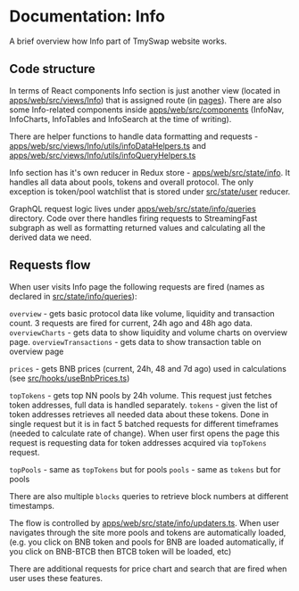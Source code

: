 # Documentation: Info

A brief overview how Info part of TmySwap website works.

## Code structure

In terms of React components Info section is just another view (located in [apps/web/src/views/Info](../apps/web/src/views/Info)) that is assigned route (in [pages](../apps/web/src/pages)).
There are also some Info-related components inside [apps/web/src/components](../apps/web/src/components) (InfoNav, InfoCharts, InfoTables and InfoSearch at the time of writing).

There are helper functions to handle data formatting and requests - [apps/web/src/views/Info/utils/infoDataHelpers.ts](../apps/web/src/views/Info/utils/infoDataHelpers.ts) and [apps/web/src/views/Info/utils/infoQueryHelpers.ts](../apps/web/src/views/Info/utils/infoQueryHelpers.ts)

Info section has it's own reducer in Redux store - [apps/web/src/state/info](../apps/web/src/state/info). It handles all data about pools, tokens and overall protocol. The only exception is token/pool watchlist that is stored under [src/state/user](../apps/web/src/state/user) reducer.

GraphQL request logic lives under [apps/web/src/state/info/queries](../apps/web/src/state/info/queries) directory. Code over there handles firing requests to StreamingFast subgraph as well as formatting returned values and calculating all the derived data we need.

## Requests flow

When user visits Info page the following requests are fired (names as declared in [src/state/info/queries](../src/state/info/queries)):

`overview` - gets basic protocol data like volume, liquidity and transaction count. 3 requests are fired for current, 24h ago and 48h ago data.
`overviewCharts` - gets data to show liquidity and volume charts on overview page.
`overviewTransactions` - gets data to show transaction table on overview page

`prices` - gets BNB prices (current, 24h, 48 and 7d ago) used in calculations (see [src/hooks/useBnbPrices.ts](../src/hooks/useBnbPrices.ts))

`topTokens` - gets top NN pools by 24h volume. This request just fetches token addresses, full data is handled separately.
`tokens` - given the list of token addresses retrieves all needed data about these tokens. Done in single request but it is in fact 5 batched requests for different timeframes (needed to calculate rate of change). When user first opens the page this request is requesting data for token addresses acquired via `topTokens` request.

`topPools` - same as `topTokens` but for pools
`pools` - same as `tokens` but for pools

There are also multiple `blocks` queries to retrieve block numbers at different timestamps.

The flow is controlled by [apps/web/src/state/info/updaters.ts](../apps/web/src/state/info/updaters.ts). When user navigates through the site more pools and tokens are automatically loaded, (e.g. you click on BNB token and pools for BNB are loaded automatically, if you click on BNB-BTCB then BTCB token will be loaded, etc)

There are additional requests for price chart and search that are fired when user uses these features.
